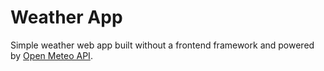 # Weather App

Simple weather web app built without a frontend framework and powered by [Open Meteo API](https://open-meteo.com).
